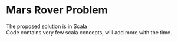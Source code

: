 # Mars Rover Problem

The proposed solution is in Scala <br>
Code contains very few scala concepts, will add more with the time.<br>
